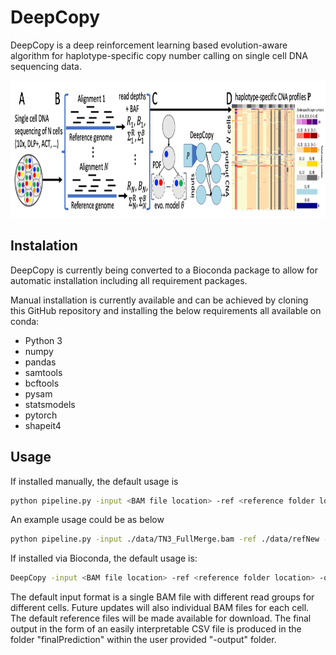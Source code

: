 # DeepCopy
DeepCopy is a deep reinforcement learning based evolution-aware algorithm for haplotype-specific copy number calling on single cell DNA sequencing data. 

<p align="center">
  <img width="1000" height="220" src="./overview.png">
</p>

## Instalation

DeepCopy is currently being converted to a Bioconda package to allow for automatic installation including all requirement packages. 

Manual installation is currently available and can be achieved by cloning this GitHub repository and installing the below requirements all available on conda:
- Python 3
- numpy
- pandas
- samtools
- bcftools
- pysam
- statsmodels
- pytorch
- shapeit4

## Usage

If installed manually, the default usage is 
```bash
python pipeline.py -input <BAM file location> -ref <reference folder location> -output <location to store results> -refGenome <either "hg19" or "hg38">
```
An example usage could be as below
```bash
python pipeline.py -input ./data/TN3_FullMerge.bam -ref ./data/refNew -output ./data/newTN3 -refGenome hg38
```

If installed via Bioconda, the default usage is: 
```bash
DeepCopy -input <BAM file location> -ref <reference folder location> -output <location to store results> -refGenome <either "hg19" or "hg38">
```

The default input format is a single BAM file with different read groups for different cells. Future updates will also individual BAM files for each cell. 
The default reference files will be made available for download. 
The final output in the form of an easily interpretable CSV file is produced in the folder "finalPrediction" within the user provided "-output" folder. 
